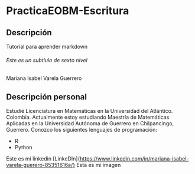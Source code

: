 # PracticaEOBM-Escritura
## Descripción 
Tutorial para aprender markdown 
###### Este es un subtíulo de sexto nivel 
Mariana Isabel Varela Guerrero 

## Descripción personal
Estudié Licenciatura en Matemáticas en la Universidad del Atlántico. Colombia. Actualmente estoy estudiando Maestría de Matemáticas Aplicadas en la Universidad Autónoma de Guerrero en Chilpancingo, Guerrero. 
Conozco los siguientes lenguajes de programación:
* R
* Python 

Este es mi linkedin
[LinkeDIn]{https://www.linkedin.com/in/mariana-isabel-varela-guerero-85351616a/}
Esta es mi imagen 
